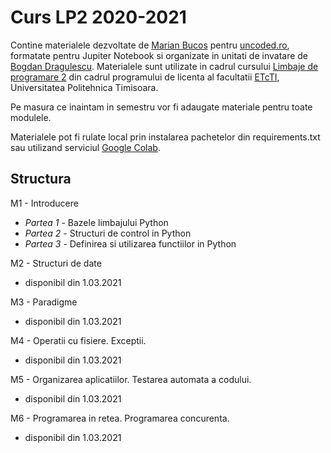 # Curs LP2 2020-2021

Contine materialele dezvoltate de [Marian Bucos](https://ti.etcti.upt.ro/marian-bucos/) pentru 
[uncoded.ro](https://uncoded.ro/), formatate pentru Jupiter Notebook si organizate in unitati de invatare de 
[Bogdan Dragulescu](https://ti.etcti.upt.ro/bogdan-dragulescu/). Materialele 
sunt utilizate in cadrul cursului [Limbaje de programare 2](https://ti.etcti.upt.ro/cursuri/limbaje-de-programare-2/) 
din cadrul programului de licenta al facultatii [ETcTI](https://www.etc.upt.ro/), Universitatea Politehnica Timisoara.

Pe masura ce inaintam in semestru vor fi adaugate materiale pentru toate modulele.

Materialele pot fi rulate local prin instalarea pachetelor din requirements.txt sau utilizand serviciul 
[Google Colab](https://colab.research.google.com/).

## Structura
M1 - Introducere
* *Partea 1* - Bazele limbajului Python
* *Partea 2* - Structuri de control in Python
* *Partea 3* - Definirea si utilizarea functiilor in Python

M2 - Structuri de date
* disponibil din 1.03.2021

M3 - Paradigme
* disponibil din 1.03.2021

M4 - Operatii cu fisiere. Exceptii.
* disponibil din 1.03.2021

M5 - Organizarea aplicatiilor. Testarea automata a codului.
* disponibil din 1.03.2021

M6 - Programarea in retea. Programarea concurenta.
* disponibil din 1.03.2021